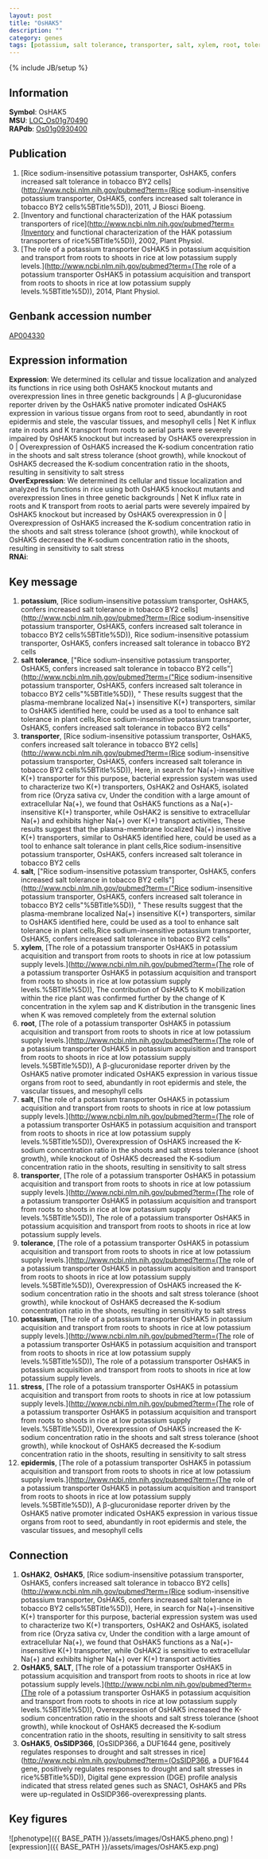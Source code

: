 ```yaml
---
layout: post
title: "OsHAK5"
description: ""
category: genes
tags: [potassium, salt tolerance, transporter, salt, xylem, root, tolerance, stress, epidermis, Gene]
---
```

{% include JB/setup %}

## Information
__Symbol__: OsHAK5  
__MSU__: [LOC_Os01g70490](http://rice.plantbiology.msu.edu/cgi-bin/ORF_infopage.cgi?orf=LOC_Os01g70490)  
__RAPdb__: [Os01g0930400](http://rapdb.dna.affrc.go.jp/viewer/gbrowse_details/irgsp1?name=Os01g0930400)  

## Publication
1. [Rice sodium-insensitive potassium transporter, OsHAK5, confers increased salt tolerance in tobacco BY2 cells](http://www.ncbi.nlm.nih.gov/pubmed?term=(Rice sodium-insensitive potassium transporter, OsHAK5, confers increased salt tolerance in tobacco BY2 cells%5BTitle%5D)), 2011, J Biosci Bioeng.
2. [Inventory and functional characterization of the HAK potassium transporters of rice](http://www.ncbi.nlm.nih.gov/pubmed?term=(Inventory and functional characterization of the HAK potassium transporters of rice%5BTitle%5D)), 2002, Plant Physiol.
3. [The role of a potassium transporter OsHAK5 in potassium acquisition and transport from roots to shoots in rice at low potassium supply levels.](http://www.ncbi.nlm.nih.gov/pubmed?term=(The role of a potassium transporter OsHAK5 in potassium acquisition and transport from roots to shoots in rice at low potassium supply levels.%5BTitle%5D)), 2014, Plant Physiol.

## Genbank accession number
[AP004330](http://www.ncbi.nlm.nih.gov/nuccore/AP004330)

## Expression information
__Expression__: We determined its cellular and tissue localization and analyzed its functions in rice using both OsHAK5 knockout mutants and overexpression lines in three genetic backgrounds |  A β-glucuronidase reporter driven by the OsHAK5 native promoter indicated OsHAK5 expression in various tissue organs from root to seed, abundantly in root epidermis and stele, the vascular tissues, and mesophyll cells |  Net K influx rate in roots and K transport from roots to aerial parts were severely impaired by OsHAK5 knockout but increased by OsHAK5 overexpression in 0 |  Overexpression of OsHAK5 increased the K-sodium concentration ratio in the shoots and salt stress tolerance (shoot growth), while knockout of OsHAK5 decreased the K-sodium concentration ratio in the shoots, resulting in sensitivity to salt stress  
__OverExpression__: We determined its cellular and tissue localization and analyzed its functions in rice using both OsHAK5 knockout mutants and overexpression lines in three genetic backgrounds |  Net K influx rate in roots and K transport from roots to aerial parts were severely impaired by OsHAK5 knockout but increased by OsHAK5 overexpression in 0 |  Overexpression of OsHAK5 increased the K-sodium concentration ratio in the shoots and salt stress tolerance (shoot growth), while knockout of OsHAK5 decreased the K-sodium concentration ratio in the shoots, resulting in sensitivity to salt stress  
__RNAi__:  

## Key message
1. __potassium__, [Rice sodium-insensitive potassium transporter, OsHAK5, confers increased salt tolerance in tobacco BY2 cells](http://www.ncbi.nlm.nih.gov/pubmed?term=(Rice sodium-insensitive potassium transporter, OsHAK5, confers increased salt tolerance in tobacco BY2 cells%5BTitle%5D)), Rice sodium-insensitive potassium transporter, OsHAK5, confers increased salt tolerance in tobacco BY2 cells
2. __salt tolerance__, ["Rice sodium-insensitive potassium transporter, OsHAK5, confers increased salt tolerance in tobacco BY2 cells"](http://www.ncbi.nlm.nih.gov/pubmed?term=("Rice sodium-insensitive potassium transporter, OsHAK5, confers increased salt tolerance in tobacco BY2 cells"%5BTitle%5D)), " These results suggest that the plasma-membrane localized Na(+) insensitive K(+) transporters, similar to OsHAK5 identified here, could be used as a tool to enhance salt tolerance in plant cells,Rice sodium-insensitive potassium transporter, OsHAK5, confers increased salt tolerance in tobacco BY2 cells"
3. __transporter__, [Rice sodium-insensitive potassium transporter, OsHAK5, confers increased salt tolerance in tobacco BY2 cells](http://www.ncbi.nlm.nih.gov/pubmed?term=(Rice sodium-insensitive potassium transporter, OsHAK5, confers increased salt tolerance in tobacco BY2 cells%5BTitle%5D)),  Here, in search for Na(+)-insensitive K(+) transporter for this purpose, bacterial expression system was used to characterize two K(+) transporters, OsHAK2 and OsHAK5, isolated from rice (Oryza sativa cv, Under the condition with a large amount of extracellular Na(+), we found that OsHAK5 functions as a Na(+)-insensitive K(+) transporter, while OsHAK2 is sensitive to extracellular Na(+) and exhibits higher Na(+) over K(+) transport activities, These results suggest that the plasma-membrane localized Na(+) insensitive K(+) transporters, similar to OsHAK5 identified here, could be used as a tool to enhance salt tolerance in plant cells,Rice sodium-insensitive potassium transporter, OsHAK5, confers increased salt tolerance in tobacco BY2 cells
4. __salt__, ["Rice sodium-insensitive potassium transporter, OsHAK5, confers increased salt tolerance in tobacco BY2 cells"](http://www.ncbi.nlm.nih.gov/pubmed?term=("Rice sodium-insensitive potassium transporter, OsHAK5, confers increased salt tolerance in tobacco BY2 cells"%5BTitle%5D)), " These results suggest that the plasma-membrane localized Na(+) insensitive K(+) transporters, similar to OsHAK5 identified here, could be used as a tool to enhance salt tolerance in plant cells,Rice sodium-insensitive potassium transporter, OsHAK5, confers increased salt tolerance in tobacco BY2 cells"
5. __xylem__, [The role of a potassium transporter OsHAK5 in potassium acquisition and transport from roots to shoots in rice at low potassium supply levels.](http://www.ncbi.nlm.nih.gov/pubmed?term=(The role of a potassium transporter OsHAK5 in potassium acquisition and transport from roots to shoots in rice at low potassium supply levels.%5BTitle%5D)),  The contribution of OsHAK5 to K mobilization within the rice plant was confirmed further by the change of K concentration in the xylem sap and K distribution in the transgenic lines when K was removed completely from the external solution
6. __root__, [The role of a potassium transporter OsHAK5 in potassium acquisition and transport from roots to shoots in rice at low potassium supply levels.](http://www.ncbi.nlm.nih.gov/pubmed?term=(The role of a potassium transporter OsHAK5 in potassium acquisition and transport from roots to shoots in rice at low potassium supply levels.%5BTitle%5D)),  A β-glucuronidase reporter driven by the OsHAK5 native promoter indicated OsHAK5 expression in various tissue organs from root to seed, abundantly in root epidermis and stele, the vascular tissues, and mesophyll cells
7. __salt__, [The role of a potassium transporter OsHAK5 in potassium acquisition and transport from roots to shoots in rice at low potassium supply levels.](http://www.ncbi.nlm.nih.gov/pubmed?term=(The role of a potassium transporter OsHAK5 in potassium acquisition and transport from roots to shoots in rice at low potassium supply levels.%5BTitle%5D)),  Overexpression of OsHAK5 increased the K-sodium concentration ratio in the shoots and salt stress tolerance (shoot growth), while knockout of OsHAK5 decreased the K-sodium concentration ratio in the shoots, resulting in sensitivity to salt stress
8. __transporter__, [The role of a potassium transporter OsHAK5 in potassium acquisition and transport from roots to shoots in rice at low potassium supply levels.](http://www.ncbi.nlm.nih.gov/pubmed?term=(The role of a potassium transporter OsHAK5 in potassium acquisition and transport from roots to shoots in rice at low potassium supply levels.%5BTitle%5D)), The role of a potassium transporter OsHAK5 in potassium acquisition and transport from roots to shoots in rice at low potassium supply levels.
9. __tolerance__, [The role of a potassium transporter OsHAK5 in potassium acquisition and transport from roots to shoots in rice at low potassium supply levels.](http://www.ncbi.nlm.nih.gov/pubmed?term=(The role of a potassium transporter OsHAK5 in potassium acquisition and transport from roots to shoots in rice at low potassium supply levels.%5BTitle%5D)),  Overexpression of OsHAK5 increased the K-sodium concentration ratio in the shoots and salt stress tolerance (shoot growth), while knockout of OsHAK5 decreased the K-sodium concentration ratio in the shoots, resulting in sensitivity to salt stress
10. __potassium__, [The role of a potassium transporter OsHAK5 in potassium acquisition and transport from roots to shoots in rice at low potassium supply levels.](http://www.ncbi.nlm.nih.gov/pubmed?term=(The role of a potassium transporter OsHAK5 in potassium acquisition and transport from roots to shoots in rice at low potassium supply levels.%5BTitle%5D)), The role of a potassium transporter OsHAK5 in potassium acquisition and transport from roots to shoots in rice at low potassium supply levels.
11. __stress__, [The role of a potassium transporter OsHAK5 in potassium acquisition and transport from roots to shoots in rice at low potassium supply levels.](http://www.ncbi.nlm.nih.gov/pubmed?term=(The role of a potassium transporter OsHAK5 in potassium acquisition and transport from roots to shoots in rice at low potassium supply levels.%5BTitle%5D)),  Overexpression of OsHAK5 increased the K-sodium concentration ratio in the shoots and salt stress tolerance (shoot growth), while knockout of OsHAK5 decreased the K-sodium concentration ratio in the shoots, resulting in sensitivity to salt stress
12. __epidermis__, [The role of a potassium transporter OsHAK5 in potassium acquisition and transport from roots to shoots in rice at low potassium supply levels.](http://www.ncbi.nlm.nih.gov/pubmed?term=(The role of a potassium transporter OsHAK5 in potassium acquisition and transport from roots to shoots in rice at low potassium supply levels.%5BTitle%5D)),  A β-glucuronidase reporter driven by the OsHAK5 native promoter indicated OsHAK5 expression in various tissue organs from root to seed, abundantly in root epidermis and stele, the vascular tissues, and mesophyll cells

## Connection
1. __OsHAK2__, __OsHAK5__, [Rice sodium-insensitive potassium transporter, OsHAK5, confers increased salt tolerance in tobacco BY2 cells](http://www.ncbi.nlm.nih.gov/pubmed?term=(Rice sodium-insensitive potassium transporter, OsHAK5, confers increased salt tolerance in tobacco BY2 cells%5BTitle%5D)),  Here, in search for Na(+)-insensitive K(+) transporter for this purpose, bacterial expression system was used to characterize two K(+) transporters, OsHAK2 and OsHAK5, isolated from rice (Oryza sativa cv, Under the condition with a large amount of extracellular Na(+), we found that OsHAK5 functions as a Na(+)-insensitive K(+) transporter, while OsHAK2 is sensitive to extracellular Na(+) and exhibits higher Na(+) over K(+) transport activities
2. __OsHAK5__, __SALT__, [The role of a potassium transporter OsHAK5 in potassium acquisition and transport from roots to shoots in rice at low potassium supply levels.](http://www.ncbi.nlm.nih.gov/pubmed?term=(The role of a potassium transporter OsHAK5 in potassium acquisition and transport from roots to shoots in rice at low potassium supply levels.%5BTitle%5D)),  Overexpression of OsHAK5 increased the K-sodium concentration ratio in the shoots and salt stress tolerance (shoot growth), while knockout of OsHAK5 decreased the K-sodium concentration ratio in the shoots, resulting in sensitivity to salt stress
3. __OsHAK5__, __OsSIDP366__, [OsSIDP366, a DUF1644 gene, positively regulates responses to drought and salt stresses in rice](http://www.ncbi.nlm.nih.gov/pubmed?term=(OsSIDP366, a DUF1644 gene, positively regulates responses to drought and salt stresses in rice%5BTitle%5D)), Digital gene expression (DGE) profile analysis indicated that stress related genes such as SNAC1, OsHAK5 and PRs were up-regulated in OsSIDP366-overexpressing plants. 

## Key figures
![phenotype]({{ BASE_PATH }}/assets/images/OsHAK5.pheno.png)
![expression]({{ BASE_PATH }}/assets/images/OsHAK5.exp.png)


